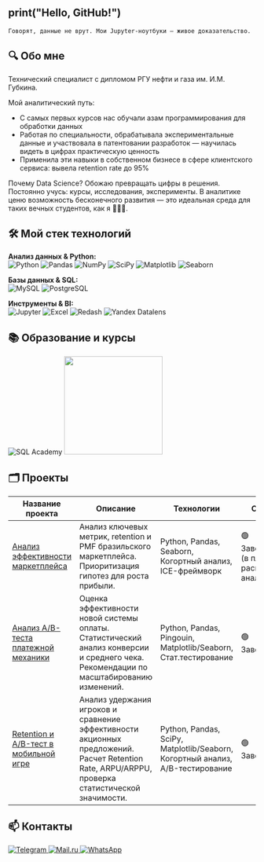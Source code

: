 ## print("Hello, GitHub!")  

`Говорят, данные не врут. Мои Jupyter-ноутбуки — живое доказательство.`

## 🔍 Обо мне
Технический специалист с дипломом РГУ нефти и газа им. И.М. Губкина.

Мой аналитический путь:
- С самых первых курсов нас обучали азам программирования для обработки данных
- Работая по специальности, обрабатывала экспериментальные данные и участвовала в патентовании разработок — научилась видеть в цифрах практическую ценность
- Применила эти навыки в собственном бизнесе в сфере клиентского сервиса: вывела retention rate до 95% 

 Почему Data Science?
Обожаю превращать цифры в решения. Постоянно учусь: курсы, исследования, эксперименты. В аналитике ценю возможность бесконечного развития — это идеальная среда для таких вечных студентов, как я 👩🏻‍🎓.


## 🛠️ Мой стек технологий  

**Анализ данных & Python:**  
![Python](https://img.shields.io/badge/Python-3776AB?style=flat-square&logo=python&logoColor=white)
![Pandas](https://img.shields.io/badge/Pandas-150458?style=flat-square&logo=pandas&logoColor=white)
![NumPy](https://img.shields.io/badge/NumPy-013243?style=flat-square&logo=numpy&logoColor=white)
![SciPy](https://img.shields.io/badge/SciPy-8CAAE6?style=flat-square&logo=scipy&logoColor=white)
![Matplotlib](https://img.shields.io/badge/Matplotlib-11557C?style=flat-square&logo=matplotlib)
![Seaborn](https://img.shields.io/badge/Seaborn-5B8FA9?style=flat-square)

**Базы данных & SQL:**  
![MySQL](https://img.shields.io/badge/MySQL-4479A1?style=flat-square&logo=mysql&logoColor=white)
![PostgreSQL](https://img.shields.io/badge/PostgreSQL-4169E1?style=flat-square&logo=postgresql&logoColor=white)

**Инструменты & BI:**  
![Jupyter](https://img.shields.io/badge/Jupyter-F37626?style=flat-square&logo=jupyter&logoColor=white)
![Excel](https://img.shields.io/badge/Excel-217346?style=flat-square&logo=microsoft-excel&logoColor=white)
![Redash](https://img.shields.io/badge/Redash-FA7440?style=flat-square&logo=redash)
![Yandex Datalens](https://img.shields.io/badge/Yandex_Datalens-FF0000?style=flat-square)

## 📚 Образование и курсы
![SQL Academy](https://img.shields.io/badge/SQL_Academy-316192?style=for-the-badge&logo=sqlite&logoColor=white&labelColor=FF7F0E)
[<img src="https://drive.google.com/thumbnail?id=1VZyLvnSBLelhwQbrOcrYwxJZooh90GuC&sz=w400" width="200">](https://drive.google.com/uc?export=view&id=1VZyLvnSBLelhwQbrOcrYwxJZooh90GuC)

## 🗂️ Проекты

| Название проекта | Описание | Технологии |  Статус |
|------------------|----------|------------|--------|
| [Анализ эффективности маркетплейса](https://github.com/Anastasia-Andreevna/Marketplace-performance-analysis) | Анализ ключевых метрик, retention и PMF бразильского маркетплейса. Приоритизация гипотез для роста прибыли. | Python, Pandas, Seaborn, Когортный анализ, ICE-фреймворк | 🟢 Завершён (в планах расширение анализа) |
| [Анализ A/B-теста платежной механики](https://github.com/Anisimova-Anastasia/Analysis-of-the-A.B-test-of-the-new-payment-mechanics) | Оценка эффективности новой системы оплаты. Статистический анализ конверсии и среднего чека. Рекомендации по масштабированию изменений. | Python, Pandas, Pingouin, Matplotlib/Seaborn, Стат.тестирование | 🟢 Завершён |
| [Retention и A/B-тест в мобильной игре](https://github.com/Anisimova-Anastasia/Retention-Analysis-and-A_B-testing-in-a-mobile-game) | Анализ удержания игроков и сравнение эффективности акционных предложений. Расчет Retention Rate, ARPU/ARPPU, проверка статистической значимости. | Python, Pandas, SciPy, Matplotlib/Seaborn, Когортный анализ, A/B-тестирование | 🟢 Завершён |

## 📫 Контакты
<p align="left"> <a href="https://t.me/Anastasia_Anisimova99" target="_blank"> <img src="https://img.shields.io/badge/Telegram-26A5E4?style=for-the-badge&logo=telegram&logoColor=white" alt="Telegram"> </a> <a href="mailto:anastasia.anisimova@internet.ru"> <img src="https://img.shields.io/badge/Email-0078D4?style=for-the-badge&logo=mail.ru&logoColor=white" alt="Mail.ru"> </a> <a href="https://wa.me/79629410710"> <img src="https://img.shields.io/badge/WhatsApp-25D366?style=for-the-badge&logo=whatsapp&logoColor=white" alt="WhatsApp"> </a> </p>

